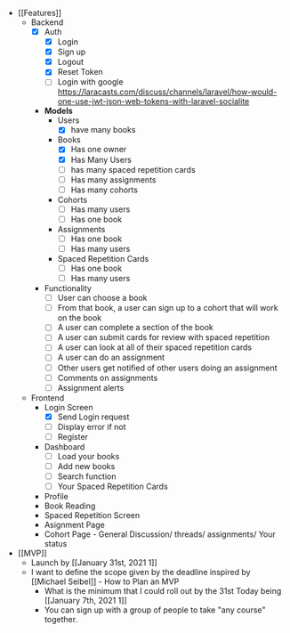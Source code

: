 - [[Features]]
    - Backend
        - [x] Auth
            - [x] Login 
            - [x] Sign up
            - [x] Logout
            - [x] Reset Token
            - [ ] Login with google https://laracasts.com/discuss/channels/laravel/how-would-one-use-jwt-json-web-tokens-with-laravel-socialite
        - **Models**
            - Users
                - [x] have many books
            - Books
                - [x] Has one owner
                - [x] Has Many Users
                - [ ] has many spaced repetition cards
                - [ ] Has many assignments
                - [ ] Has many cohorts
            - Cohorts
                - [ ] Has many users
                - [ ] Has one book
            - Assignments
                - [ ] Has one book
                - [ ] Has many users
            - Spaced Repetition Cards
                - [ ] Has one book
                - [ ] Has many users
        - Functionality
            - [ ] User can choose a book
            - [ ] From that book, a user can sign up to a cohort that will work on the book
            - [ ] A user can complete a section of the book
            - [ ] A user can submit cards for review with spaced repetition
            - [ ] A user can look at all of their spaced repetition cards
            - [ ] A user can do an assignment 
            - [ ] Other users get notified of other users doing an assignment
            - [ ] Comments on assignments
            - [ ] Assignment alerts
    - Frontend
        - Login Screen
            - [x] Send Login request
            - [ ] Display error if not
            - [ ] Register
        - Dashboard
            - [ ] Load your books
            - [ ] Add new books
            - [ ] Search function
            - [ ] Your Spaced Repetition Cards
        - Profile
        - Book Reading
        - Spaced Repetition Screen
        - Asignment Page
        - Cohort Page - General Discussion/ threads/ assignments/ Your status
- [[MVP]]
    - Launch by [[January 31st, 2021 1]]
    - I want to define the scope given by the deadline inspired by [[Michael Seibel]] - How to Plan an MVP 
        - What is the minimum that I could roll out by the 31st Today being [[January 7th, 2021 1]]
        - You can sign up with a group of people to take "any course" together.
